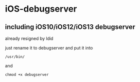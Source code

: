 # iOS-debugserver
including iOS10/iOS12/iOS13 debugserver
---
already resigned by ldid

just rename it to debugserver and put it into 
```
/usr/bin/
```
and 
```
chmod +x debugserver
```
